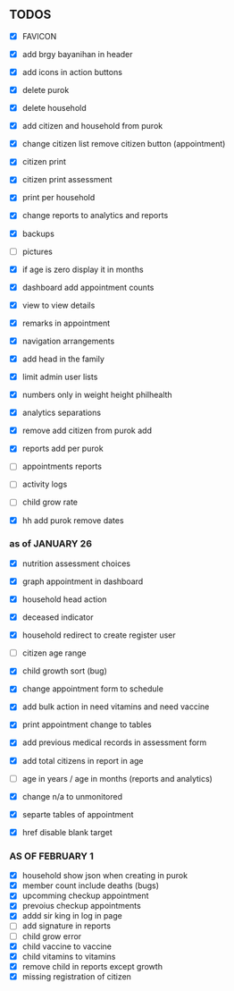 ## TODOS

- [x] FAVICON
- [x] add brgy bayanihan in header
- [x] add icons in action buttons
- [x] delete purok
- [x] delete household
- [x] add citizen and household from purok
- [x] change citizen list remove citizen button (appointment)
- [x] citizen print
- [x] citizen print assessment
- [x] print per household
- [x] change reports to analytics and reports
- [x] backups
- [ ] pictures
- [x] if age is zero display it in months
- [x] dashboard add appointment counts
- [x] view to view details
- [x] remarks in appointment
- [x] navigation arrangements
- [x] add head in the family
- [x] limit admin user lists
- [x] numbers only in weight height philhealth
- [x] analytics separations
- [x] remove add citizen from purok add
- [x] reports add per purok
- [ ] appointments reports
- [ ] activity logs
- [ ] child grow rate
- [x] hh add purok remove dates


### as of JANUARY 26
- [x] nutrition assessment choices
- [x] graph appointment in dashboard
- [x] household head action
- [x] deceased indicator
- [x] household redirect to create register user
- [ ] citizen age range
- [x] child growth sort (bug)
- [x] change appointment form to schedule
- [x] add bulk action in need vitamins and need vaccine
- [x] print appointment change to tables
- [x] add previous medical records in assessment form
- [x] add total citizens in report in age
- [ ] age in years / age in months (reports and analytics)
- [x] change n/a to unmonitored
- [x] separte tables of appointment
- [x] href disable blank target


### AS OF FEBRUARY 1
- [x] household show json when creating in purok
- [x] member count include deaths (bugs)
- [x] upcomming checkup appointment
- [x] prevoius checkup appointments
- [x] addd sir king in log in page
- [ ] add signature in reports
- [ ] child grow error
- [x] child vaccine to vaccine
- [x] child vitamins to vitamins
- [x] remove child in reports except growth
- [x] missing registration of citizen
